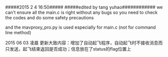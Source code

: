 #####2015 2 4 16:50#####
#####edited by tang yuhao############ 
we can't ensure all the main.c is right without any bugs
so you need to check the codes and do some safety precautions

and the mavproxy_pro.py is used especially for main.c (not for command line method)

2015 06 03 凌晨
更新大致内容：增加了自动起飞程序，自动起飞时不接收消息而只发送，起飞结束返回是否成功；信息放在了status的flag位置上
